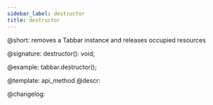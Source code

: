 ```yaml
---
sidebar_label: destructor
title: destructor
---          
```


@short: removes a Tabbar instance and releases occupied resources

@signature: destructor(): void;

@example:
tabbar.destructor();

@template: api_method
@descr:

@changelog:


